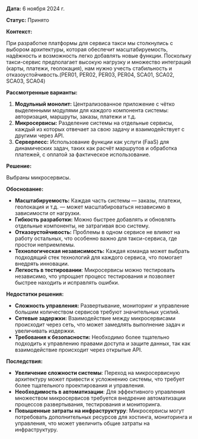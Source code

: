 **Дата:** 6 ноября 2024 г.

**Статус:** Принято

**Контекст:**

При разработке платформы для сервиса такси мы столкнулись с выбором архитектуры, которая обеспечит масштабируемость, надёжность и возможность легко добавлять новые функции. Поскольку такси-сервис предполагает высокую нагрузку и множество интеграций (карты, платежи, геолокация), нам нужно учесть стабильность и отказоустойчивость.(PER01, PER02, PER03, PER04, SCA01, SCA02, SCA03, SCA04)

**Рассмотренные варианты:**

1. **Модульный монолит:** Централизованное приложение с чётко выделенными модулями для каждого компонента системы: авторизация, маршруты, заказы, платежи и т.д.
2. **Микросервисы:** Разделение системы на отдельные сервисы, каждый из которых отвечает за свою задачу и взаимодействует с другими через API.
3. **Серверлесс:** Использование функции как услуги (FaaS) для динамических задач, таких как расчёт маршрутов и обработка платежей, с оплатой за фактическое использование.

**Решение:**

Выбраны микросервисы.

**Обоснование:**

- **Масштабируемость:** Каждая часть системы — заказы, платежи, геолокация и т.д. — может масштабироваться независимо в зависимости от нагрузки.
- **Гибкость разработки:** Можно быстрее добавлять и обновлять отдельные компоненты, не затрагивая всю систему.
- **Отказоустойчивость:** Проблемы в одном сервисе не влияют на работу остальных, что особенно важно для такси-сервиса, где простои неприемлемы.
- **Технологическая независимость:** Каждая команда может выбрать подходящий стек технологий для каждого сервиса, что помогает внедрять инновации.
- **Легкость в тестировании**: Микросервисы можно тестировать независимо, что упрощает процесс тестирования и позволяет быстрее находить и исправлять ошибки.

**Недостатки решения:**

- **Сложность управления:** Развертывание, мониторинг и управление большим количеством сервисов требуют значительных усилий.
- **Сетевые задержки:** Взаимодействие между микросервисами происходит через сеть, что может замедлять выполнение задач и увеличивать издержки.
- **Требования к безопасности:** Необходимо более тщательно подходить к управлению правами доступа и защите данных, так как взаимодействие происходит через открытые API.

**Последствия:**

- **Увеличение сложности системы**: Переход на микросервисную архитектуру может привести к усложнению системы, что требует более тщательного проектирования и управления.
- **Необходимость в автоматизации**: Для эффективного управления множеством микросервисов требуется внедрение автоматизации процессов развертывания, тестирования и мониторинга.
- **Повышенные затраты на инфраструктуру**: Микросервисы могут потребовать дополнительных ресурсов для хостинга, мониторинга и управления, что может увеличить общие затраты на инфраструктуру.